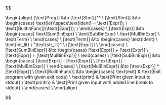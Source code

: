 $$

\begin{align}
    [\text{Prog}] &\to [\text{Stmt}]^* \\
    [\text{Stmt}] &\to
        \begin{cases}
            \text{let}\space\text{ident} = \text{[Expr]}; \\
            \text{[BuiltInFunc]}(\text{[Expr]}); \\
        \end{cases}
    \\
    [\text{Expr}] &\to
        \begin{cases}
            \text{SumBinExpr} \\
            \text{SubBinExpr} \\
            \text{MulBinExpr} \\
            \text{Term} \\
        \end{cases}
    \\
    [\text{Term}] &\to
        \begin{cases}
            \text{ident} \\
            \text{int\_lit} \\
            "\text{str\_lit}" \\
            ([\text{Expr}]) \\
        \end{cases}
    \\
    [\text{SumBinExpr}] &\to
        \begin{cases}
            [\text{Expr}] + [\text{Expr}] \\
            [\text{Expr}] + [\text{MulBinExpr}] \\
        \end{cases}
    \\
    [\text{SubBinExpr}] &\to
        \begin{cases}
            [\text{Expr}] - [\text{Expr}] \\
            [\text{Expr}] - [\text{MulBinExpr}] \\
        \end{cases}
    \\
    [\text{MulBinExpr}] &\to [\text{Expr}] * [\text{Expr}] \\
    [\text{BuiltInFunc}] &\to
        \begin{cases}
            \text{exit} & \text{Exit program with given exit code} \\
            \text{print} & \text{Print given input to stdout} \\
            \text{println} & \text{Print given input with added line break to stdout} \\
        \end{cases}
    \\
\end{align}

$$